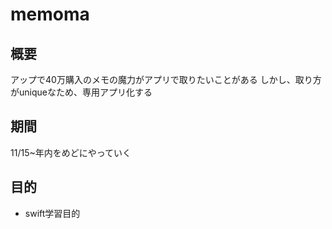 # memoma
## 概要
アップで40万購入のメモの魔力がアプリで取りたいことがある
しかし、取り方がuniqueなため、専用アプリ化する
## 期間
11/15~年内をめどにやっていく
## 目的
- swift学習目的
